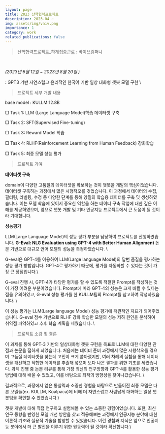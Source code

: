 ```yaml
---
layout: page
title: 2023 산학협력프로젝트
description: 2023.04 ~ 
img: assets/img/vaiv.png
importance: 1
category: work
related_publications: false
---
```


> 산학협력프로젝트_하계집중근로 : 바이브컴퍼니
<br>

*(2023년 6월 12일 ~  2023년 8월 20일 )*

:  GPT3 기반 자연스럽고 윤리적인 한국어 기반 일상 대화형 챗봇 모델 구현 \

> 프로젝트 세부 개발 내용
>

base model : KULLM 12.8B

□ Task 1: LLM (Large Language Model)학습 데이터셋 구축 

□ Task 2: SFT(Supervised Fine-tuning)

□ Task 3: Reward Model 학습

□ Task 4: RLHF(Reinforcement Learning from Human Feedback)  강화학습

□ Task 5: 최종 모델 성능 평가

> 프로젝트 기여
> 

**데이터셋 구축**

domain이 다양한 고품질의 데이터셋을 확보하는 것이 챚봇을 개발의 핵심이었습니다. 데이터셋 구축하는 과정에서 많은 시행착오를 겪었습니다. 이 과정에서 데이터의 수집, 필터링, 라벨링, 수정 등 다양한 단계를 통해 양질의 학습용 데이터를 구축 및 생성하였습니다.  이는 모델 학습에 있어서 중요한 역할을 하는 데이터 구축 작업에 대한 깊은 이해를 제공하였으며, 앞으로 챗봇 개발 및 기타 인공지능 프로젝트에서 큰 도움이 될 것이라 기대합니다. 

    
**성능평가**

LLM(Large Language Model)의 성능 평가 부분을 담당하여 프로젝트를 진행하였습니다.  ****G-Eval: NLG Evaluation using GPT-4 with Better Human Alignment**** 논문 기반으로 대규모 언어 모델의 성능을 측정하였습니다. \

G-eval은 GPT-4를 이용하여 LLM(Large language Model)의 답변 품질을 평가하는 성능 평가 방법입니다. GPT-4로 평가하기 때문에, 평가를 자동화할 수 있다는 것이 가장 큰 장점입니다.\

G-eval 진행 시, GPT-4가 타당한 평가를 할 수 있도록 적절한 Prompt를 작성하는 것이 가장 어려운 부분이었습니다. Prompt에 따라 GPT-4의 성능은 크게 바뀔 수 있다는 점을 유의하였고, G-eval 성능 평가를 한  KULLM팀의 Prompt를 참고하여 작성하였습니다. \

이 성능 평가는 LLM(Large language Model) 성능 평가에 객관적인 지표가 되어주었습니다. G-eval 점수 기반으로 RLHF 강화 학습한 모델의 성능 저하 원인을 분석하여 취약점 파악하였고 추후 학습 계획을 세웠습니다. \

> 프로젝트 소감 및 결론
> 

이 과제를 통해 GPT-3 기반의 일상대화형 챗봇 구현을 목표로 LLM에 대한 다양한 관점과 논문을 접하게 되었습니다. 처음에는 데이터 준비 과정에서 많은 시행착오를 겪으며 고품질 데이터셋을 찾는데 고민이 크게 쏟아졌지만, 여러 차례의 실험을 통해 데이터셋을 개선하고 적합한 데이터를 추출해 넣으며 보다 나은 결과를 위한 기초를 세웠습니다. 과제 진행 중 논문 리뷰를 통해 가장 최신의 연구방향과 GPT-4를 활용한 성능 평가 방법에 대해 배울 수 있었고, 이를 바탕으로 최적의 방향성을 찾아나갔습니다. \

결과적으로, 과정에서 얻은 통찰력과 소중한 경험을 바탕으로 만들어진 최종 모델은 다른 모델들(ex. KULLM, Koalpaca)에 비해 더 자연스럽고 사람답게 대화하는 일상 챗봇임을 확인할 수 있었습니다.\

챗봇 개발에 대해 직접 연구하고 실험해볼 수 있는 소중한 경험이었습니다. 또한, 최신 연구 동향을 반영한 모델 개선 방안을 찾고 적용해보는 과정에서 인공지능 분야에 대한 이론적 기초와 실용적 기술을 함양할 수 있었습니다. 이런 경험과 지식은 앞으로 인공지능 분야에서 더 큰 발전을 이루기 위한 원동력이 될 것이라 확신합니다.\